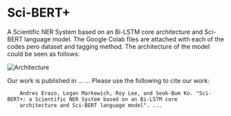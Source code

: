 # Sci-BERT+
A Scientific NER System based on an Bi-LSTM core architecture and Sci-BERT language model. The Google Colab files are attached with each of the codes pero dataset and tagging method. The architecture of the model could be seen as follows:

![Architecture](https://user-images.githubusercontent.com/68359766/173453698-2e0c1893-7e67-4a7d-81a0-59ee0b7bc337.jpg)

Our work is published in ... ... Please use the following to cite our work:

        Andres Erazo, Logan Markewich, Roy Lee, and Seok-Bum Ko. "Sci-BERT+: a Scientific NER System based on an Bi-LSTM core 
        architecture and Sci-BERT language model". ...
